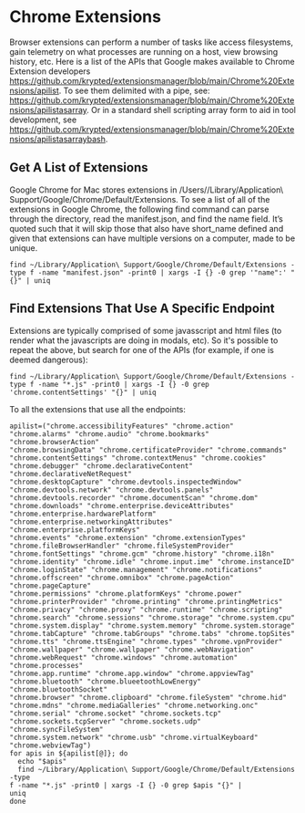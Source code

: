 # Chrome Extensions

Browser extensions can perform a number of tasks like access filesystems, gain telemetry on what processes are running on a host, view browsing history, etc. Here is a list of the APIs that Google makes available to Chrome Extension developers https://github.com/krypted/extensionsmanager/blob/main/Chrome%20Extensions/apilist. To see them delimited with a pipe, see: https://github.com/krypted/extensionsmanager/blob/main/Chrome%20Extensions/apilistasarray. Or in a standard shell scripting array form to aid in tool development, see https://github.com/krypted/extensionsmanager/blob/main/Chrome%20Extensions/apilistasarraybash.

## Get A List of Extensions
Google Chrome for Mac stores extensions in /Users/<username>/Library/Application\ Support/Google/Chrome/Default/Extensions. To see a list of all of the extensions in Google Chrome, the following find command can parse through the directory, read the manifest.json, and find the name field. It’s quoted such that it will skip those that also have short_name defined and given that extensions can have multiple versions on a computer, made to be unique.

```
find ~/Library/Application\ Support/Google/Chrome/Default/Extensions -type f -name "manifest.json" -print0 | xargs -I {} -0 grep '"name":' "{}" | uniq
``` 

## Find Extensions That Use A Specific Endpoint
Extensions are typically comprised of some javasscript and html files (to render what the javascripts are doing in modals, etc). So it's possible to repeat the above, but search for one of the APIs (for example, if one is deemed dangerous):

```  
find ~/Library/Application\ Support/Google/Chrome/Default/Extensions -type f -name "*.js" -print0 | xargs -I {} -0 grep 'chrome.contentSettings' "{}" | uniq
```

To all the extensions that use all the endpoints:
```
apilist=("chrome.accessibilityFeatures" "chrome.action"
"chrome.alarms" "chrome.audio" "chrome.bookmarks" "chrome.browserAction"
"chrome.browsingData" "chrome.certificateProvider" "chrome.commands"
"chrome.contentSettings" "chrome.contextMenus" "chrome.cookies"
"chrome.debugger" "chrome.declarativeContent" "chrome.declarativeNetRequest"
"chrome.desktopCapture" "chrome.devtools.inspectedWindow"
"chrome.devtools.network" "chrome.devtools.panels"
"chrome.devtools.recorder" "chrome.documentScan" "chrome.dom"
"chrome.downloads" "chrome.enterprise.deviceAttributes"
"chrome.enterprise.hardwarePlatform"
"chrome.enterprise.networkingAttributes" "chrome.enterprise.platformKeys"
"chrome.events" "chrome.extension" "chrome.extensionTypes"
"chrome.fileBrowserHandler" "chrome.fileSystemProvider"
"chrome.fontSettings" "chrome.gcm" "chrome.history" "chrome.i18n"
"chrome.identity" "chrome.idle" "chrome.input.ime" "chrome.instanceID"
"chrome.loginState" "chrome.management" "chrome.notifications"
"chrome.offscreen" "chrome.omnibox" "chrome.pageAction" "chrome.pageCapture"
"chrome.permissions" "chrome.platformKeys" "chrome.power"
"chrome.printerProvider" "chrome.printing" "chrome.printingMetrics"
"chrome.privacy" "chrome.proxy" "chrome.runtime" "chrome.scripting"
"chrome.search" "chrome.sessions" "chrome.storage" "chrome.system.cpu"
"chrome.system.display" "chrome.system.memory" "chrome.system.storage"
"chrome.tabCapture" "chrome.tabGroups" "chrome.tabs" "chrome.topSites"
"chrome.tts" "chrome.ttsEngine" "chrome.types" "chrome.vpnProvider"
"chrome.wallpaper" "chrome.wallpaper" "chrome.webNavigation"
"chrome.webRequest" "chrome.windows" "chrome.automation" "chrome.processes"
"chrome.app.runtime" "chrome.app.window" "chrome.appviewTag"
"chrome.bluetooth" "chrome.blueetoothLowEnergy" "chrome.bluetoothSocket"
"chrome.browser" "chrome.clipboard" "chrome.fileSystem" "chrome.hid"
"chrome.mdns" "chrome.mediaGalleries" "chrome.networking.onc"
"chrome.serial" "chrome.socket" "chrome.sockets.tcp"
"chrome.sockets.tcpServer" "chrome.sockets.udp" "chrome.syncFileSystem"
"chrome.system.network" "chrome.usb" "chrome.virtualKeyboard"
"chrome.webviewTag")
for apis in ${apilist[@]}; do
  echo "$apis"
  find ~/Library/Application\ Support/Google/Chrome/Default/Extensions -type
f -name "*.js" -print0 | xargs -I {} -0 grep $apis "{}" |
uniq
done
```
